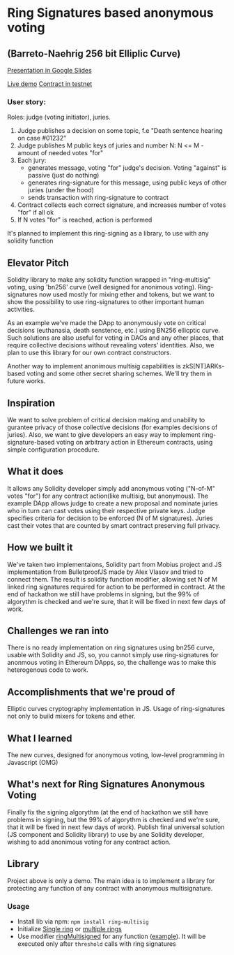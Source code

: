 # Ring Signatures based anonymous voting
## (Barreto-Naehrig 256 bit Elliplic Curve)
[Presentation in Google Slides](https://docs.google.com/presentation/d/17zCLXaHwzHTcYjjKMqEyFRZMnqpjynqsoTjk5YdQ7Yk)

[Live demo](https://ring-multisig.mixbytes.io/)
[Contract in testnet](https://rinkeby.etherscan.io/address/0x2e8aed5091f347c51976e28c00874a1cdde461a1#code)

### User story:
Roles: judge (voting initiator), juries.

1. Judge publishes a decision on some topic, f.e "Death sentence hearing on case #01232"
2. Judge publishes M public keys of juries and number N: N <= M - amount of needed votes "for"
3. Each jury:
    - generates message, voting "for" judge's decision. Voting "against" is passive (just do nothing)
    - generates ring-signature for this message, using public keys of other juries (under the hood)
    - sends transaction with ring-signature to contract
4. Contract collects each correct signature, and increases number of votes "for" if all ok
5. If N votes "for" is reached, action is performed

It's planned to implement this ring-signing as a library, to use with any solidity function

## Elevator Pitch
Solidity library to make any solidity function wrapped in "ring-multisig" voting, using 'bn256' curve (well designed for anonimous voting). Ring-signatures now used mostly for mixing ether and tokens, but we want to show the possibility to use ring-signatures to other important human activities.

As an example we've made the DApp to anonymously vote on critical decisions (euthanasia, death senstence, etc.) using BN256 ellicptic curve. Such solutions are also useful for voting in DAOs and any other places, that require collective decisions without revealing voters' identities. Also, we plan to use this library for our own contract constructors.

Another way to implement anonimous multisig capabilities is zkS[NT]ARKs-based voting and some other secret sharing schemes. We'll try them in future works.
      
## Inspiration
We want to solve problem of critical decision making and unability to gurantee privacy of those collective decisions (for examples decisions of juries). Also, we want to give developers an easy way to implement ring-signature-based voting on arbitrary action in Ethereum contracts, using simple configuration procedure.

## What it does
It allows any Solidity developer simply add anonymous voting ("N-of-M" votes "for") for any contract action(like multisig, but anonymous). The example DApp allows judge to create a new proposal and nominate juries who in turn can cast votes using their respective private keys. Judge specifies criteria for decision to be enforced (N of M signatures). 
Juries cast their votes that are counted by smart contract preserving full privacy.

## How we built it
We've taken two implementaions, Solidity part from Mobius project and JS implementation from BulletproofJS made by Alex Vlasov and tried to connect them. The result is solidity function modifier, allowing set N of M linked ring signatures required for action to be performed in contract. At the end of hackathon we still have problems in signing, but the 99% of algorythm is checked and we're sure, that it will be fixed in next few days of work.

## Challenges we ran into
There is no ready implementation on ring signatures using bn256 curve, usable with Solidity and JS, so, you cannot simply use ring-signatures for anonmous voting in Ethereum DApps, so, the challenge was to make this heterogenous code to work.

## Accomplishments that we're proud of
Elliptic curves cryptography implementation in JS. Usage of ring-signatures not only to build mixers for tokens and ether.

## What I learned
The new curves, designed for anonymous voting, low-level programming in Javascript (OMG) 

## What's next for Ring Signatures Anonymous Voting
Finally fix the signing algorythm (at the end of hackathon we still have problems in signing, but the 99% of algorythm is checked and we're sure, that it will be fixed in next few days of work). Publish final universal solution (JS component and Solidity library) to use by ane Solidity developer, wishing to add anonimous voting for any contract action.

## Library
Project above is only a demo. The main idea is to implement a library for protecting any function of any contract with anonymous multisignature.

### Usage
- Install lib via npm: `npm install ring-multisig`
- Initialize [Single ring](https://github.com/mixbytes/ring-multisig/blob/master/contracts/usage_examples/Single.sol#L22) or [multiple rings](https://github.com/mixbytes/ring-multisig/blob/master/contracts/usage_examples/Jury.sol#L113)
- Use modifier [ringMultisigned](https://github.com/mixbytes/ring-multisig/blob/master/contracts/RingMultisig.sol#L37) for any function ([example](https://github.com/mixbytes/ring-multisig/blob/master/contracts/usage_examples/Single.sol#L78)). It will be executed only after `threshold` calls with ring signatures
